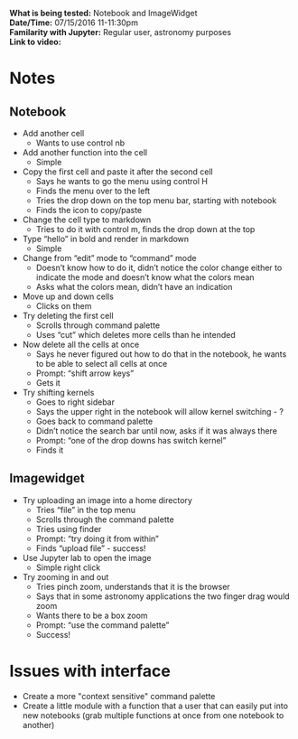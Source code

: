 **What is being tested:** Notebook and ImageWidget  
**Date/Time:** 07/15/2016 11-11:30pm  
**Familarity with Jupyter:** Regular user, astronomy purposes  
**Link to video:**  

# Notes

## Notebook

* Add another cell
   * Wants to use control nb 
* Add another function into the cell 
   * Simple 
* Copy the first cell and paste it after the second cell 
   * Says he wants to go the menu using control H 
   * Finds the menu over to the left 
   * Tries the drop down on the top menu bar, starting with notebook 
   * Finds the icon to copy/paste 
* Change the cell type to markdown
   * Tries to do it with control m, finds the drop down at the top 
* Type “hello” in bold and render in markdown 
   * Simple 
* Change from “edit” mode to “command” mode 
   * Doesn’t know how to do it, didn’t notice the color change either to indicate the mode and doesn’t know what the colors mean 
   * Asks what the colors mean, didn’t have an indication 
* Move up and down cells 
   * Clicks on them 
* Try deleting the first cell
   * Scrolls through command palette 
   * Uses “cut” which deletes more cells than he intended 
* Now delete all the cells at once 
   * Says he never figured out how to do that in the notebook, he wants to be able to select all cells at once 
   * Prompt: “shift arrow keys”
   * Gets it 
* Try shifting kernels 
   * Goes to right sidebar 
   * Says the upper right in the notebook will allow kernel switching - ? 
   * Goes back to command palette 
   * Didn’t notice the search bar until now, asks if it was always there 
   * Prompt: “one of the drop downs has switch kernel”
   * Finds it 

## Imagewidget 

* Try uploading an image into a home directory 
   * Tries “file” in the top menu
   * Scrolls through the command palette 
   * Tries using finder 
   * Prompt: “try doing it from within” 
   * Finds “upload file” - success!
* Use Jupyter lab to open the image 
   * Simple right click
* Try zooming in and out 
   * Tries pinch zoom, understands that it is the browser 
   * Says that in some astronomy applications the two finger drag would zoom 
   * Wants there to be a box zoom 
   * Prompt: “use the command palette” 
   * Success! 

# Issues with interface

* Create a more "context sensitive" command palette
* Create a little module with a function that a user that can easily put into new notebooks (grab multiple functions at once from one notebook to another)
